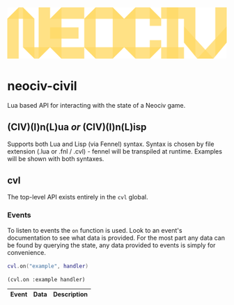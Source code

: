 # ![NEOCIV](https://raw.githubusercontent.com/neociv/neociv/master/logo.svg)

# neociv-civil

Lua based API for interacting with the state of a Neociv game.

## (CIV)(I)n(L)ua *or* (CIV)(I)n(L)isp

Supports both Lua and Lisp (via Fennel) syntax. Syntax is chosen by file extension (.lua or .fnl / .cvl) - fennel will be transpiled at runtime. Examples will be shown with both syntaxes.

## cvl

The top-level API exists entirely in the `cvl` global.

### Events

To listen to events the `on` function is used. Look to an event's documentation to see what data is provided. For the most part any data can be found by querying the state, any data provided to events is simply for convenience.

```lua
cvl.on("example", handler)
```

```fennel
(cvl.on :example handler)
```

| Event | Data | Description |
| ----- | ---- | ----------- |
